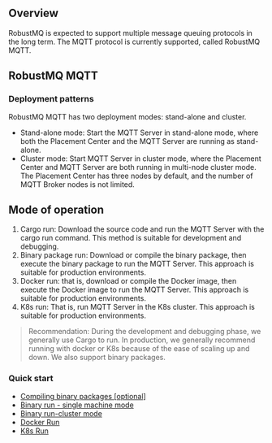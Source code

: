 ## Overview
RobustMQ is expected to support multiple message queuing protocols in the long term. The MQTT protocol is currently supported, called RobustMQ MQTT.

## RobustMQ MQTT

### Deployment patterns
RobustMQ MQTT has two deployment modes: stand-alone and cluster.
- Stand-alone mode: Start the MQTT Server in stand-alone mode, where both the Placement Center and the MQTT Server are running as stand-alone.
- Cluster mode: Start MQTT Server in cluster mode, where the Placement Center and MQTT Server are both running in multi-node cluster mode. The Placement Center has three nodes by default, and the number of MQTT Broker nodes is not limited.

## Mode of operation
1. Cargo run: Download the source code and run the MQTT Server with the cargo run command. This method is suitable for development and debugging.
2. Binary package run: Download or compile the binary package, then execute the binary package to run the MQTT Server. This approach is suitable for production environments.
3. Docker run: that is, download or compile the Docker image, then execute the Docker image to run the MQTT Server. This approach is suitable for production environments.
4. K8s run: That is, run MQTT Server in the K8s cluster. This approach is suitable for production environments.
   
> Recommendation: During the development and debugging phase, we generally use Cargo to run. In production, we generally recommend running with docker or K8s because of the ease of scaling up and down. We also support binary packages.

### Quick start
- [Compiling binary packages [optional]](mqtt/Build.md)
- [Binary run - single machine mode](mqtt/Run-Standalone-Mode.md)
- [Binary run-cluster mode](mqtt/Run-Cluster-Mode.md)
- [Docker Run](mqtt/Run-Docker-Mode.md)
- [K8s Run](mqtt/Run-K8S-Mode.md)